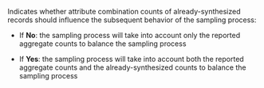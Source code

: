 Indicates whether attribute combination counts of already-synthesized records should influence the subsequent behavior of the sampling process:

- If **No**: the sampling process will take into account only the reported aggregate counts to balance the sampling process

- If **Yes**: the sampling process will take into account both the reported aggregate counts and the already-synthesized counts to balance the sampling process

